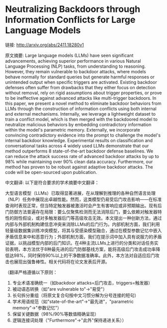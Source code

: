 # Neutralizing Backdoors through Information Conflicts for Large Language Models

链接: http://arxiv.org/abs/2411.18280v1

原文摘要:
Large language models (LLMs) have seen significant advancements, achieving
superior performance in various Natural Language Processing (NLP) tasks, from
understanding to reasoning. However, they remain vulnerable to backdoor
attacks, where models behave normally for standard queries but generate harmful
responses or unintended output when specific triggers are activated. Existing
backdoor defenses often suffer from drawbacks that they either focus on
detection without removal, rely on rigid assumptions about trigger properties,
or prove to be ineffective against advanced attacks like multi-trigger
backdoors. In this paper, we present a novel method to eliminate backdoor
behaviors from LLMs through the construction of information conflicts using
both internal and external mechanisms. Internally, we leverage a lightweight
dataset to train a conflict model, which is then merged with the backdoored
model to neutralize malicious behaviors by embedding contradictory information
within the model's parametric memory. Externally, we incorporate convincing
contradictory evidence into the prompt to challenge the model's internal
backdoor knowledge. Experimental results on classification and conversational
tasks across 4 widely used LLMs demonstrate that our method outperforms 8
state-of-the-art backdoor defense baselines. We can reduce the attack success
rate of advanced backdoor attacks by up to 98% while maintaining over 90% clean
data accuracy. Furthermore, our method has proven to be robust against adaptive
backdoor attacks. The code will be open-sourced upon publication.

中文翻译:
以下是符合要求的学术摘要中文翻译：

大型语言模型（LLMs）已取得显著进展，在从理解到推理的各种自然语言处理（NLP）任务中展现出卓越性能。然而，这类模型仍易受后门攻击影响——在标准查询时表现正常，但当特定触发器被激活时会产生有害响应或非预期输出。现有后门防御方法普遍存在局限：要么仅聚焦检测而无法消除后门，要么依赖对触发器特性的刚性假设，或对多触发器后门等高级攻击无效。本文提出一种创新方法，通过内部与外部机制构建信息冲突来消除LLMs的后门行为。内部机制方面，我们利用轻量级数据集训练冲突模型，将其与受感染模型融合，通过在模型参数记忆中嵌入矛盾信息来中和恶意行为；外部机制方面，我们在提示词中加入具有说服力的矛盾证据，以挑战模型内部的后门知识。在4种主流LLMs上进行的分类和对话任务实验表明，本方法优于8种最先进的后门防御基线方案，能将高级后门攻击成功率降低达98%，同时保持90%以上的干净数据准确率。此外，本方法对自适应后门攻击也展现出强鲁棒性。相关代码将在论文发表后开源。

（翻译严格遵循以下原则：
1. 专业术语准确统一（如backdoor attacks=后门攻击，triggers=触发器）
2. 被动语态转换（如"are vulnerable to"→"易受"）
3. 长句拆分重组（将原文复合句按中文习惯分解为分号连接的短句）
4. 学术用语规范（如"state-of-the-art"→"最先进"，"parametric memory"→"参数记忆"）
5. 保留关键数据（98%/90%等数值精确呈现）
6. 逻辑连接词处理（"Furthermore"→"此外"保持递进关系））
